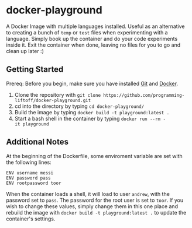 # docker-playground
A Docker Image with multiple languages installed.  Useful as an alternative to creating a bunch of `temp` or `test` files when experimenting with a language.  Simply book up the container and do your code experiments inside it.  Exit the container when done, leaving no files for you to go and clean up later :)

## Getting Started
Prereq: Before you begin, make sure you have installed <a href="https://git-scm.com/book/en/v2/Getting-Started-Installing-Git" rel="noopener" target="_blank">Git</a> and <a href="https://docs.docker.com/engine/installation/" rel="noopener" target="_blank">Docker</a>.
1) Clone the repository with `git clone https://github.com/programming-liftoff/docker-playground.git`
2) cd into the directory by typing `cd docker-playground/`
3) Build the image by typing `docker build -t playground:latest .`
4) Start a bash shell in the container by typing `docker run --rm -it playground`

## Additional Notes
At the beginning of the Dockerfile, some enviroment variable are set with the following lines:
```
ENV username messi
ENV password pass
ENV rootpassword toor
```

When the container loads a shell, it will load to user `andrew`, with the password set to `pass`.  The password for the root user is set to `toor`.
If you wish to change these values, simply change them in this one place and rebuild the image with `docker build -t playground:latest .` to update the container's settings.
